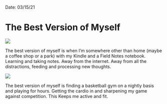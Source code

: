 
Date: 03/15/21

# The Best Version of Myself

![](https://images.unsplash.com/photo-1463797221720-6b07e6426c24?ixlib=rb-1.2.1&q=80&fm=jpg&crop=entropy&cs=tinysrgb&dl=drew-coffman-jUOaONoXJQk-unsplash.jpg)

The best version of myself is when I’m somewhere other than home (maybe a coffee shop or a park) with my Kindle and a Field Notes notebook. Learning and taking notes. Away from the internet. Away from all the distractions, feeding and processing new thoughts.

![](https://images.unsplash.com/photo-1559369064-c4d65141e408?ixlib=rb-1.2.1&q=80&fm=jpg&crop=entropy&cs=tinysrgb&dl=patrick-schopflin-hEQpoeUuJXA-unsplash.jpg)

The best version of myself is finding a basketball gym on a nightly basis and playing for hours. Getting the cardio in and sharpening my game against competition. This Keeps me active and fit.

